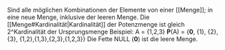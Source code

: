 Sind alle möglichen Kombinationen der Elemente von einer [[Menge]]; in eine neue Menge, inklusive der leeren Menge. Die [[Menge#Kardinalität|Kardinalität]] der Potenzmenge ist gleich 2^Kardinalität der Ursprungsmenge
Beispiel:
A = {1,2,3}
**P**(A) = {**0**, {1}, {2}, {3}, {1,2},{1,3},{2,3},{1,2,3}}
Die Fette NULL (**0**) ist die leere Menge.